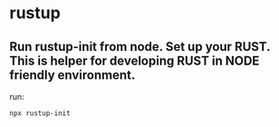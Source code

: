 # rustup
## Run rustup-init from node. Set up your RUST. This is helper for developing RUST in NODE friendly environment.
run:
```
npx rustup-init
```
